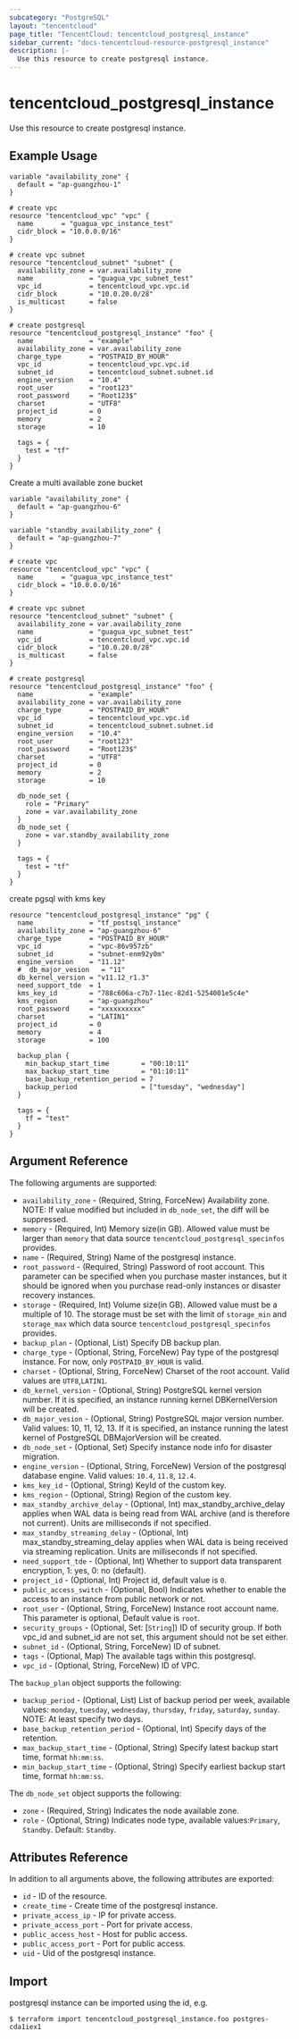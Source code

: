 ```yaml
---
subcategory: "PostgreSQL"
layout: "tencentcloud"
page_title: "TencentCloud: tencentcloud_postgresql_instance"
sidebar_current: "docs-tencentcloud-resource-postgresql_instance"
description: |-
  Use this resource to create postgresql instance.
---
```


# tencentcloud_postgresql_instance

Use this resource to create postgresql instance.

## Example Usage

```hcl
variable "availability_zone" {
  default = "ap-guangzhou-1"
}

# create vpc
resource "tencentcloud_vpc" "vpc" {
  name       = "guagua_vpc_instance_test"
  cidr_block = "10.0.0.0/16"
}

# create vpc subnet
resource "tencentcloud_subnet" "subnet" {
  availability_zone = var.availability_zone
  name              = "guagua_vpc_subnet_test"
  vpc_id            = tencentcloud_vpc.vpc.id
  cidr_block        = "10.0.20.0/28"
  is_multicast      = false
}

# create postgresql
resource "tencentcloud_postgresql_instance" "foo" {
  name              = "example"
  availability_zone = var.availability_zone
  charge_type       = "POSTPAID_BY_HOUR"
  vpc_id            = tencentcloud_vpc.vpc.id
  subnet_id         = tencentcloud_subnet.subnet.id
  engine_version    = "10.4"
  root_user         = "root123"
  root_password     = "Root123$"
  charset           = "UTF8"
  project_id        = 0
  memory            = 2
  storage           = 10

  tags = {
    test = "tf"
  }
}
```

Create a multi available zone bucket

```hcl
variable "availability_zone" {
  default = "ap-guangzhou-6"
}

variable "standby_availability_zone" {
  default = "ap-guangzhou-7"
}

# create vpc
resource "tencentcloud_vpc" "vpc" {
  name       = "guagua_vpc_instance_test"
  cidr_block = "10.0.0.0/16"
}

# create vpc subnet
resource "tencentcloud_subnet" "subnet" {
  availability_zone = var.availability_zone
  name              = "guagua_vpc_subnet_test"
  vpc_id            = tencentcloud_vpc.vpc.id
  cidr_block        = "10.0.20.0/28"
  is_multicast      = false
}

# create postgresql
resource "tencentcloud_postgresql_instance" "foo" {
  name              = "example"
  availability_zone = var.availability_zone
  charge_type       = "POSTPAID_BY_HOUR"
  vpc_id            = tencentcloud_vpc.vpc.id
  subnet_id         = tencentcloud_subnet.subnet.id
  engine_version    = "10.4"
  root_user         = "root123"
  root_password     = "Root123$"
  charset           = "UTF8"
  project_id        = 0
  memory            = 2
  storage           = 10

  db_node_set {
    role = "Primary"
    zone = var.availability_zone
  }
  db_node_set {
    zone = var.standby_availability_zone
  }

  tags = {
    test = "tf"
  }
}
```

create pgsql with kms key

```hcl
resource "tencentcloud_postgresql_instance" "pg" {
  name              = "tf_postsql_instance"
  availability_zone = "ap-guangzhou-6"
  charge_type       = "POSTPAID_BY_HOUR"
  vpc_id            = "vpc-86v957zb"
  subnet_id         = "subnet-enm92y0m"
  engine_version    = "11.12"
  #  db_major_vesion   = "11"
  db_kernel_version = "v11.12_r1.3"
  need_support_tde  = 1
  kms_key_id        = "788c606a-c7b7-11ec-82d1-5254001e5c4e"
  kms_region        = "ap-guangzhou"
  root_password     = "xxxxxxxxxx"
  charset           = "LATIN1"
  project_id        = 0
  memory            = 4
  storage           = 100

  backup_plan {
    min_backup_start_time        = "00:10:11"
    max_backup_start_time        = "01:10:11"
    base_backup_retention_period = 7
    backup_period                = ["tuesday", "wednesday"]
  }

  tags = {
    tf = "test"
  }
}
```

## Argument Reference

The following arguments are supported:

* `availability_zone` - (Required, String, ForceNew) Availability zone. NOTE: If value modified but included in `db_node_set`, the diff will be suppressed.
* `memory` - (Required, Int) Memory size(in GB). Allowed value must be larger than `memory` that data source `tencentcloud_postgresql_specinfos` provides.
* `name` - (Required, String) Name of the postgresql instance.
* `root_password` - (Required, String) Password of root account. This parameter can be specified when you purchase master instances, but it should be ignored when you purchase read-only instances or disaster recovery instances.
* `storage` - (Required, Int) Volume size(in GB). Allowed value must be a multiple of 10. The storage must be set with the limit of `storage_min` and `storage_max` which data source `tencentcloud_postgresql_specinfos` provides.
* `backup_plan` - (Optional, List) Specify DB backup plan.
* `charge_type` - (Optional, String, ForceNew) Pay type of the postgresql instance. For now, only `POSTPAID_BY_HOUR` is valid.
* `charset` - (Optional, String, ForceNew) Charset of the root account. Valid values are `UTF8`,`LATIN1`.
* `db_kernel_version` - (Optional, String) PostgreSQL kernel version number. If it is specified, an instance running kernel DBKernelVersion will be created.
* `db_major_vesion` - (Optional, String) PostgreSQL major version number. Valid values: 10, 11, 12, 13. If it is specified, an instance running the latest kernel of PostgreSQL DBMajorVersion will be created.
* `db_node_set` - (Optional, Set) Specify instance node info for disaster migration.
* `engine_version` - (Optional, String, ForceNew) Version of the postgresql database engine. Valid values: `10.4`, `11.8`, `12.4`.
* `kms_key_id` - (Optional, String) KeyId of the custom key.
* `kms_region` - (Optional, String) Region of the custom key.
* `max_standby_archive_delay` - (Optional, Int) max_standby_archive_delay applies when WAL data is being read from WAL archive (and is therefore not current). Units are milliseconds if not specified.
* `max_standby_streaming_delay` - (Optional, Int) max_standby_streaming_delay applies when WAL data is being received via streaming replication. Units are milliseconds if not specified.
* `need_support_tde` - (Optional, Int) Whether to support data transparent encryption, 1: yes, 0: no (default).
* `project_id` - (Optional, Int) Project id, default value is `0`.
* `public_access_switch` - (Optional, Bool) Indicates whether to enable the access to an instance from public network or not.
* `root_user` - (Optional, String, ForceNew) Instance root account name. This parameter is optional, Default value is `root`.
* `security_groups` - (Optional, Set: [`String`]) ID of security group. If both vpc_id and subnet_id are not set, this argument should not be set either.
* `subnet_id` - (Optional, String, ForceNew) ID of subnet.
* `tags` - (Optional, Map) The available tags within this postgresql.
* `vpc_id` - (Optional, String, ForceNew) ID of VPC.

The `backup_plan` object supports the following:

* `backup_period` - (Optional, List) List of backup period per week, available values: `monday`, `tuesday`, `wednesday`, `thursday`, `friday`, `saturday`, `sunday`. NOTE: At least specify two days.
* `base_backup_retention_period` - (Optional, Int) Specify days of the retention.
* `max_backup_start_time` - (Optional, String) Specify latest backup start time, format `hh:mm:ss`.
* `min_backup_start_time` - (Optional, String) Specify earliest backup start time, format `hh:mm:ss`.

The `db_node_set` object supports the following:

* `zone` - (Required, String) Indicates the node available zone.
* `role` - (Optional, String) Indicates node type, available values:`Primary`, `Standby`. Default: `Standby`.

## Attributes Reference

In addition to all arguments above, the following attributes are exported:

* `id` - ID of the resource.
* `create_time` - Create time of the postgresql instance.
* `private_access_ip` - IP for private access.
* `private_access_port` - Port for private access.
* `public_access_host` - Host for public access.
* `public_access_port` - Port for public access.
* `uid` - Uid of the postgresql instance.


## Import

postgresql instance can be imported using the id, e.g.

```
$ terraform import tencentcloud_postgresql_instance.foo postgres-cda1iex1
```

